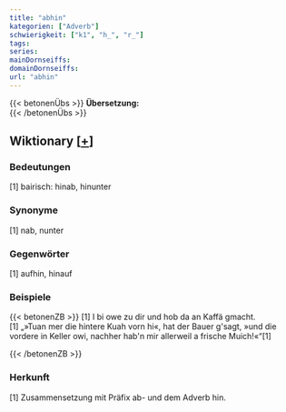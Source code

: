 ```yaml
---
title: "abhin"
kategorien: ["Adverb"]
schwierigkeit: ["k1", "h_", "r_"]
tags:
series:
mainDornseiffs:
domainDornseiffs:
url: "abhin"
---
```


{{< betonenÜbs >}}
**Übersetzung:**  
{{< /betonenÜbs >}}

## Wiktionary [[+](https://de.wiktionary.org/wiki/abhin)]

### Bedeutungen
[1] bairisch: hinab, hinunter  

### Synonyme
[1] nab, nunter  

### Gegenwörter
[1] aufhin, hinauf  

### Beispiele
{{< betonenZB >}}
[1] I bi owe zu dir und hob da an Kaffä gmacht.  
[1] „»Tuan mer die hintere Kuah vorn hi«, hat der Bauer g'sagt, »und die vordere in Keller owi, nachher hab'n mir allerweil a frische Muich!«“[1]  

{{< /betonenZB >}}
### Herkunft
[1] Zusammensetzung mit Präfix ab- und dem Adverb hin.  


